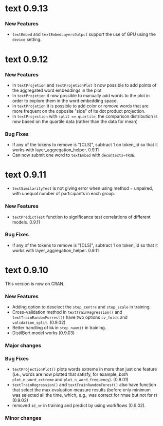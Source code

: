 
<!-- README.md is generated from README.Rmd. Please edit that file -->

# text 0.9.13
### New Features
- `textEmbed` and `textEmbedLayersOutput` support the use of GPU using the `device` setting.  

# text 0.9.12

### New Features
- In `textProjetion` and `textProjetionPlot` it now possible to add points of the aggregated word embeddings in the plot
- In `textProjetion` it now possible to manually add words to the plot in order to explore them in the word embedding space.
- In `textProjetion` it is possible to add color or remove words that are more frequent on the opposite "side" of its dot product projection. 
- In `textProjection` with `split == quartile`, the comparison distribution is now based on the quartile data (rather than the data for mean)

### Bug Fixes
- If any of the tokens to remove is "[CLS]", subtract 1 on token_id so that it works with layer_aggregation_helper. 0.9.11
- Can now submit one word to `textEmbed` with `decontexts=TRUE`. 

# text 0.9.11 
- `textSimilarityTest` is not giving error when using method = unpaired, with unequal number of participants in each group. 

### New Features
- `textPredictTest` function to significance test correlations of different models. 0.9.11 

### Bug Fixes
- If any of the tokens to remove is "[CLS]", subtract 1 on token_id so that it works with layer_aggregation_helper. 0.9.11

# text 0.9.10 
This version is now on CRAN.
### New Features
- Adding option to deselect the `step_centre` and `step_scale` in training.
- Cross-validation method in `textTrainRegression()` and `textTrainRandomForrest()` have two options `cv_folds` and `validation_split`. (0.9.02)
- Better handling of `NA` in `step_naomit` in training. 
- DistilBert model works (0.9.03)

### Major changes


### Bug Fixes
- `textProjectionPlot()` plots words extreme in more than just one feature (i.e., words are now plotted that satisfy, for example, *both* `plot_n_word_extreme` and `plot_n_word_frequency`). (0.9.01)
- `textTrainRegression()` and `textTrainRandomForest()` also have function that select the max evaluation measure results (before only minimum was selected all the time, which, e.g., was correct for rmse but not for r) (0.9.02)
- removed `id_nr` in training and predict by using workflows (0.9.02).

### Minor changes




